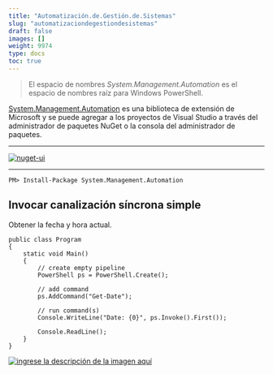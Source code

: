 ```yaml
---
title: "Automatización.de.Gestión.de.Sistemas"
slug: "automatizaciondegestiondesistemas"
draft: false
images: []
weight: 9974
type: docs
toc: true
---
```


> El espacio de nombres *System.Management.Automation* es el espacio de nombres raíz para
> Windows PowerShell.

[System.Management.Automation][1] es una biblioteca de extensión de Microsoft y se puede agregar a los proyectos de Visual Studio a través del administrador de paquetes NuGet o la consola del administrador de paquetes.

<hr>

[![nuget-ui][2]][2]

<hr>

    PM> Install-Package System.Management.Automation

[1]: https://www.nuget.org/packages/System.Management.Automation
[2]: http://i.stack.imgur.com/QJlb8.png

## Invocar canalización síncrona simple
Obtener la fecha y hora actual.

    public class Program
    {
        static void Main()
        {
            // create empty pipeline
            PowerShell ps = PowerShell.Create();

            // add command
            ps.AddCommand("Get-Date");

            // run command(s)
            Console.WriteLine("Date: {0}", ps.Invoke().First());

            Console.ReadLine();
        }
    }

[![ingrese la descripción de la imagen aquí][1]][1]


[1]: http://i.stack.imgur.com/x2IIE.png

